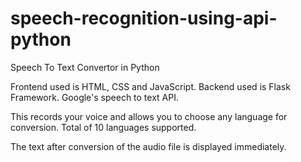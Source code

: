 # speech-recognition-using-api-python
Speech To Text Convertor in Python 

Frontend used is HTML, CSS and JavaScript. Backend used is Flask Framework. Google's speech to text API.

This records your voice and allows you to choose any language for conversion. Total of 10 languages supported.

The text after conversion of the audio file is displayed immediately.

